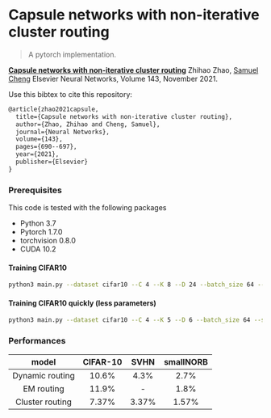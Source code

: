# Capsule networks with non-iterative cluster routing

> A pytorch implementation.

[**Capsule networks with non-iterative cluster routing**](https://PLACEHOLDER)
Zhihao Zhao, [Samuel Cheng](https://samuelcheng.info/)
Elsevier Neural Networks, Volume 143, November 2021. 

Use this bibtex to cite this repository:
```tex
@article{zhao2021capsule,
  title={Capsule networks with non-iterative cluster routing},
  author={Zhao, Zhihao and Cheng, Samuel},
  journal={Neural Networks},
  volume={143},
  pages={690--697},
  year={2021},
  publisher={Elsevier}
}
```
### Prerequisites
This code is tested with the following packages
- Python 3.7
- Pytorch 1.7.0
- torchvision  0.8.0
- CUDA 10.2

#### Training CIFAR10
```bash
python3 main.py --dataset cifar10 --C 4 --K 8 --D 24 --batch_size 64 --save_dst ./checkpoint
```
#### Training CIFAR10 quickly (less parameters)
```bash
python3 main.py --dataset cifar10 --C 4 --K 5 --D 6 --batch_size 64 --save_dst ./checkpoint
```
### Performances
model|CIFAR-10|SVHN|smallNORB
:---:|:---:|:---:|:---:
Dynamic routing|10.6%|4.3%|2.7%
EM routing|11.9%|-|1.8%
Cluster routing|7.37%|3.37%|1.57%
